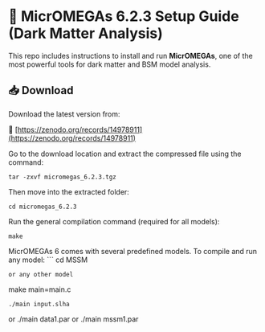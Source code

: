 # 🧠 MicrOMEGAs 6.2.3 Setup Guide (Dark Matter Analysis)
This repo includes instructions to install and run **MicrOMEGAs**, one of the most powerful tools for dark matter and BSM model analysis.
## 📥 Download

Download the latest version from:

🔗 [https://zenodo.org/records/14978911](https://zenodo.org/records/14978911)

Go to the download location and extract the compressed file using the command:
``` 
tar -zxvf micromegas_6.2.3.tgz
```
Then move into the extracted folder:
```
cd micromegas_6.2.3
```
Run the general compilation command (required for all models):
```
make
```
MicrOMEGAs 6 comes with several predefined models. To compile and run any model:
‍‍‍```
cd MSSM
```
or any other model
```
make main=main.c
```
./main input.slha
```
or ./main data1.par or ./main mssm1.par

